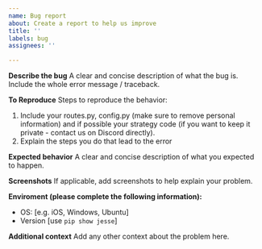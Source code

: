 ```yaml
---
name: Bug report
about: Create a report to help us improve
title: ''
labels: bug
assignees: ''

---
```


<!--
IMPORTANT: Please open an issue ONLY if you find something wrong with the source code. For questions and feedback use the Forum (https://forum.jesse.trade/) or Discord (https://jesse.trade/discord). Also make sure to give the documentation (https://docs.jesse.trade/) a good read to eliminate the possibility of causing the problem due to wrong usage. Make sure you are using the most recent version `pip show jesse` and updated all requirements `pip install -r https://raw.githubusercontent.com/jesse-ai/jesse/master/requirements.txt`.
-->

**Describe the bug**
A clear and concise description of what the bug is. Include the whole error message / traceback.

**To Reproduce**
Steps to reproduce the behavior:
1. Include your routes.py, config.py (make sure to remove personal information) and if possible your strategy code (if you want to keep it private - contact us on Discord directly).
2. Explain the steps you do that lead to the error

**Expected behavior**
A clear and concise description of what you expected to happen.

**Screenshots**
If applicable, add screenshots to help explain your problem.

**Enviroment (please complete the following information):**
 - OS: [e.g. iOS, Windows, Ubuntu]
 - Version [use `pip show jesse`] 


**Additional context**
Add any other context about the problem here.
